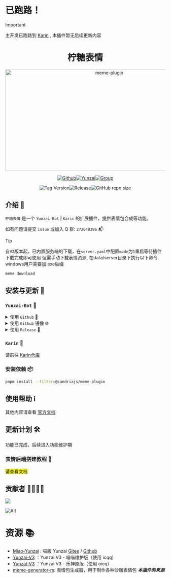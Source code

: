 # 已跑路！
> [!IMPORTANT]
>
> 主开发已跑路到 [Karin](https://github.com/KarinJS/Karin) , 本插件暂无后续更新内容


# <h1 align="center">柠糖表情</h1>

<div align="center">
<!-- <img src="https://api.wuliya.cn/api/count?name=meme-plugin&type=img&theme=gelbooru" alt="柠糖表情"> -->

<img src="https://socialify.git.ci/CandriaJS/meme-plugin/image?description=1&forks=1&issues=1&language=1&name=1&owner=1&pulls=1&stargazers=1&theme=Light" alt="meme-plugin" width="640" height="320" />

<a href="https://github.com/CandriaJS/meme-plugin"><img src="https://img.shields.io/badge/Github-柠糖表情-black?style=flat-square&logo=github" alt="Github"></a><a href="https://gitee.com/Le-niao/Yunzai-Bot"><img src="https://img.shields.io/badge/云崽-v3.0.0-black?style=flat-square&logo=dependabot" alt="Yunzai"></a><a href="https://qm.qq.com/q/gBs8Ri3nIQ"><img src="https://img.shields.io/badge/group-272040396-blue" alt="Group"></a>

<img alt="Tag Version" src="https://badgen.net/github/tag/CandriaJS/meme-plugin"><img alt="Release" src="https://badgen.net/github/release/CandriaJS/meme-plugin/stable"><img alt="GitHub repo size" src="https://img.shields.io/github/repo-size/CandriaJS/meme-plugin">


</div>

## 介绍 📝
`柠糖表情` 是一个 `Yunzai-Bot` | `Karin` 的扩展插件，提供表情包合成等功能。

如有问题请提交 `issue` 或加入 Q 群: `272040396` 📬

>[!TIP]
>自`V2`版本起，已内置服务端的下载，在`server.yaml`中配置`mode`为`1`重启等待插件下载完成即可使用
>但需手动下载表情资源, 在data/server目录下执行以下命令. windows用户需要加.exe后缀
>```bash
>meme download
>```


## 安装与更新 🔧

### <code>Yunzai-Bot</code> 🚀
   
<details>
<summary>使用 <code>Github</code> 🐙</summary>

```bash
git clone --depth=1 https://github.com/CandriaJS/meme-plugin ./plugins/meme-plugin/
```
</details>
<details>
<summary>使用 <code>Github</code> 镜像 🌐</summary>

```bash
git clone --depth=1 https://gh.wuliya.xin/https://github.com/CandriaJS/meme-plugin ./plugins/meme-plugin/
```
</details>
<details>
<summary> 使用 <code>Release</code> 🔨</summary>

在 [Release](https://github.com/CandriaJS/meme-plugin/releases/latest) 页面下载最新版本，解压后修改文件夹名称为 `meme-plugin` 然后放入 `plugins` 文件夹中即可使用。

**虽然此方式能够使用，不利于后续升级，故不推荐使用 🔔**
</details>

### <code>Karin</code> 🤖
请前往 [Karin仓库](https://github.com/CandriaJS/karin-plugin-meme)

### 安装依赖 📦
```bash
pnpm install --filter=@candriajs/meme-plugin
```

## 使用帮助 ℹ️
其他内容请查看 [官方文档](https://docs.wuliya.cn/candria/meme)

## 更新计划 🛠

功能已完成，后续进入功能维护期

### 表情后端搭建教程 🌟
<mark>请查看文档</mark>

## 贡献者 👨‍💻👩‍💻

<a href="https://github.com/CandriaJS/meme-plugin/graphs/contributors">
  <img src="https://contrib.rocks/image?repo=CandriaJS/meme-plugin" />
</a>

![Alt](https://repobeats.axiom.co/api/embed/04d06e4e2d0cdfb7ef436a681dee7a2c83f199a6.svg "Repobeats analytics image")

# 资源 📚

- [Miao-Yunzai](https://github.com/yoimiya-kokomi/Miao-Yunzai) : 喵版 Yunzai [Gitee](https://gitee.com/yoimiya-kokomi/Miao-Yunzai) / [Github](https://github.com/yoimiya-kokomi/Miao-Yunzai)
- [Yunzai-V3](https://github.com/yoimiya-kokomi/Yunzai-Bot) ：Yunzai V3 - 喵喵维护版（使用 icqq）
- [Yunzai-V3](https://gitee.com/Le-niao/Yunzai-Bot) ：Yunzai V3 - 乐神原版（使用 oicq）
- [meme-generator-rs](https://github.com/MeetWq/meme-generator-rs): 表情包生成器，用于制作各种沙雕表情包 ***本插件的来源***
